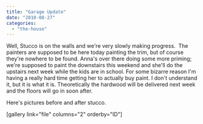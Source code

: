 ```yaml
---
title: "Garage Update"
date: "2010-08-27"
categories: 
  - "the-house"
---
```


Well, Stucco is on the walls and we're very slowly making progress.  The painters are supposed to be here today painting the trim, but of course they're nowhere to be found. Anna's over there doing some more priming; we're supposed to paint the downstairs this weekend and she'll do the upstairs next week while the kids are in school. For some bizarre reason I'm having a really hard time getting her to actually buy paint. I don't understand it, but it is what it is. Theoretically the hardwood will be delivered next week and the floors will go in soon after.

Here's pictures before and after stucco.

\[gallery link="file" columns="2" orderby="ID"\]
